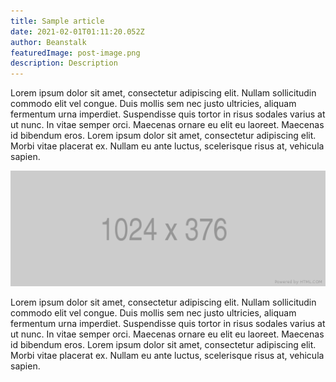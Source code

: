 ```yaml
---
title: Sample article
date: 2021-02-01T01:11:20.052Z
author: Beanstalk
featuredImage: post-image.png
description: Description
---
```


Lorem ipsum dolor sit amet, consectetur adipiscing elit. Nullam sollicitudin commodo elit vel congue. Duis mollis sem nec justo ultricies, aliquam fermentum urna imperdiet. Suspendisse quis tortor in risus sodales varius at ut nunc. In vitae semper orci. Maecenas ornare eu elit eu laoreet. Maecenas id bibendum eros. Lorem ipsum dolor sit amet, consectetur adipiscing elit. Morbi vitae placerat ex. Nullam eu ante luctus, scelerisque risus at, vehicula sapien.

![](post-image.png)

Lorem ipsum dolor sit amet, consectetur adipiscing elit. Nullam sollicitudin commodo elit vel congue. Duis mollis sem nec justo ultricies, aliquam fermentum urna imperdiet. Suspendisse quis tortor in risus sodales varius at ut nunc. In vitae semper orci. Maecenas ornare eu elit eu laoreet. Maecenas id bibendum eros. Lorem ipsum dolor sit amet, consectetur adipiscing elit. Morbi vitae placerat ex. Nullam eu ante luctus, scelerisque risus at, vehicula sapien.